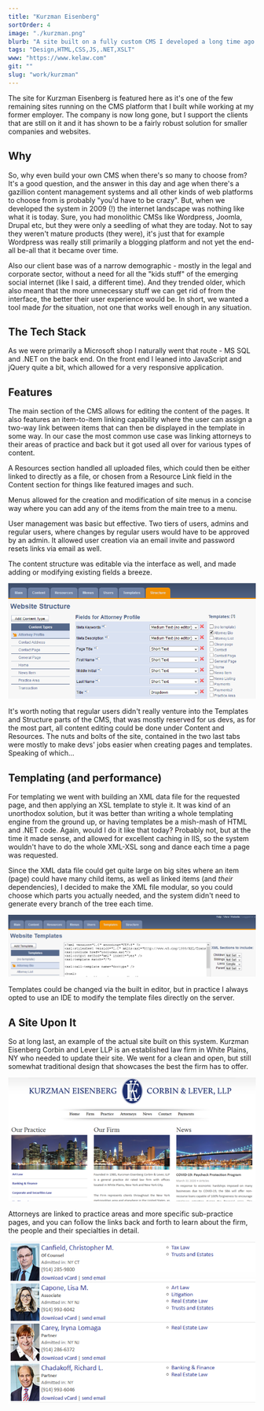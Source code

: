 ```yaml
---
title: "Kurzman Eisenberg"
sortOrder: 4
image: "./kurzman.png"
blurb: "A site built on a fully custom CMS I developed a long time ago."
tags: "Design,HTML,CSS,JS,.NET,XSLT"
www: "https://www.kelaw.com"
git: ""
slug: "work/kurzman"
---
```

The site for Kurzman Eisenberg is featured here as it's one of the few remaining sites running on the CMS platform that I built while working at my former employer. The company is now long gone, but I support the clients that are still on it and it has shown to be a fairly robust solution for smaller companies and websites.

## Why
So, why even build your own CMS when there's so many to choose from? It's a good question, and the answer in this day and age when there's a gazillion content management systems and all other kinds of web platforms to choose from is probably "you'd have to be crazy". But, when we developed the system in 2009 (!) the internet landscape was nothing like what it is today. Sure, you had monolithic CMSs like Wordpress, Joomla, Drupal etc, but they were only a seedling of what they are today. Not to say they weren't mature products (they were), it's just that for example Wordpress was really still primarily a blogging platform and not yet the end-all be-all that it became over time. 

Also our client base was of a narrow demographic - mostly in the legal and corporate sector, without a need for all the "kids stuff"  of the emerging social internet (like I said, a different time). And they trended older, which also meant that the more unnecessary stuff we can get rid of from the interface, the better their user experience would be. In short, we wanted a tool made *for* the situation, not one that works well enough in any situation.

## The Tech Stack
As we were primarily a Microsoft shop I naturally went that route - MS SQL and .NET on the back end. On the front end I leaned into JavaScript and jQuery quite a bit, which allowed for a very responsive application.

## Features
The main section of the CMS allows for editing the content of the pages. It also features an item-to-item linking capability where the user can assign a two-way link between items that can then be displayed in the template in some way. In our case the most common use case was linking attorneys to their areas of practice and back but it got used all over for various types of content.

A Resources section handled all uploaded files, which could then be either linked to directly as a file, or chosen from a Resource Link field in the Content section for things like featured images and such.

Menus allowed for the creation and modification of site menus in a concise way where you can add any of the items from the main tree to a menu.

User management was basic but effective. Two tiers of users, admins and regular users, where changes by regular users would have to be approved by an admin. It allowed user creation via an email invite and password resets links via email as well.

The content structure was editable via the interface as well, and made adding or modifying existing fields a breeze.

![Structure](./kurzman-structure.png)

It's worth noting that regular users didn't really venture into the Templates and Structure parts of the CMS, that was mostly reserved for us devs, as for the most part, all content editing could be done under Content and Resources. The nuts and bolts of the site, contained in the two last tabs were mostly to make devs' jobs easier when creating pages and templates. Speaking of which...

## Templating (and performance)
For templating we went with building an XML data file for the requested page, and then applying an XSL template to style it. It was kind of an unorthodox solution, but it was better than writing a whole templating engine from the ground up, or having templates be a mish-mash of HTML and .NET code. Again, would I do it like that today? Probably not, but at the time it made sense, and allowed for excellent caching in IIS, so the system wouldn't have to do the whole XML-XSL song and dance each time a page was requested.

Since the XML data file could get quite large on big sites where an item (page) could have many child items, as well as linked items (and *their* dependencies), I decided to make the XML file modular, so you could choose which parts you actually needed, and the system didn't need to generate every branch of the tree each time.

![Template](./kurzman-templates.png)

Templates could be changed via the built in editor, but in practice I always opted to use an IDE to modify the template files directly on the server.

## A Site Upon It
So at long last, an example of the actual site built on this system. Kurzman Eisenberg Corbin and Lever LLP is an established law firm in White Plains, NY who needed to update their site. We went for a clean and open, but still somewhat traditional design that showcases the best the firm has to offer.

![Homepage](./kurzman.png)

Attorneys are linked to practice areas and more specific sub-practice pages, and you can follow the links back and forth to learn about the firm, the people and their specialties in detail.

![Attorney list](./kurzman-attorneys.png)